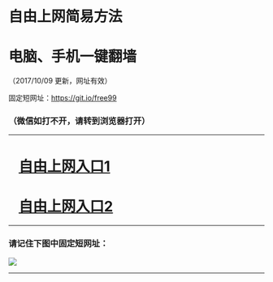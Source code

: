 ﻿# 自由上网简易方法

# 电脑、手机一键翻墙

（2017/10/09 更新，网址有效）

固定短网址：https://git.io/free99

### （微信如打不开，请转到浏览器打开）


***





# &nbsp;&nbsp; <a href="http://ft2517318697.fwq-tz-1001.info/fwqtz01.html?t=10090016904 " target="_blank">自由上网入口1</a>
# &nbsp;&nbsp; <a href="http://ft2056014729.fwq-tz-1002.info/fwqtz02.html?t=100900131381 " target="_blank">自由上网入口2</a>
***

### 请记住下图中固定短网址：

<img src="https://s3-us-west-2.amazonaws.com/fwq-1001/yjfq-20170905okok.png" /> 


***

